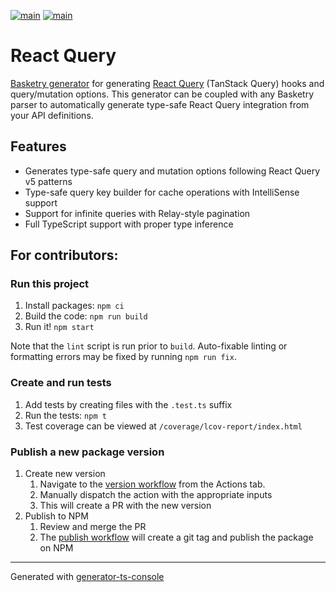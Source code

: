 [![main](https://github.com/basketry/react-query/workflows/build/badge.svg?branch=main&event=push)](https://github.com/basketry/react-query/actions?query=workflow%3Abuild+branch%3Amain+event%3Apush)
[![main](https://img.shields.io/npm/v/@basketry/react-query)](https://www.npmjs.com/package/@basketry/react-query)

# React Query

[Basketry generator](https://basketry.io) for generating [React Query](https://tanstack.com/query) (TanStack Query) hooks and query/mutation options. This generator can be coupled with any Basketry parser to automatically generate type-safe React Query integration from your API definitions.

## Features

- Generates type-safe query and mutation options following React Query v5 patterns
- Type-safe query key builder for cache operations with IntelliSense support
- Support for infinite queries with Relay-style pagination
- Full TypeScript support with proper type inference

## For contributors:

### Run this project

1.  Install packages: `npm ci`
1.  Build the code: `npm run build`
1.  Run it! `npm start`

Note that the `lint` script is run prior to `build`. Auto-fixable linting or formatting errors may be fixed by running `npm run fix`.

### Create and run tests

1.  Add tests by creating files with the `.test.ts` suffix
1.  Run the tests: `npm t`
1.  Test coverage can be viewed at `/coverage/lcov-report/index.html`

### Publish a new package version

1. Create new version
   1. Navigate to the [version workflow](https://github.com/basketry/react-query/actions/workflows/version.yml) from the Actions tab.
   1. Manually dispatch the action with the appropriate inputs
   1. This will create a PR with the new version
1. Publish to NPM
   1. Review and merge the PR
   1. The [publish workflow](https://github.com/basketry/react-query/actions/workflows/publish.yml) will create a git tag and publish the package on NPM

---

Generated with [generator-ts-console](https://www.npmjs.com/package/generator-ts-console)
